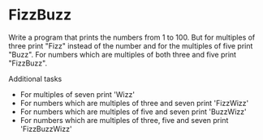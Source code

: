 # FizzBuzz

Write a program that prints the numbers from 1 to 100. But for multiples of three print "Fizz" instead of the number and for the multiples of five print "Buzz". For numbers which are multiples of both three and five print "FizzBuzz".

Additional tasks

 - For multiples of seven print 'Wizz'
 - For numbers which are multiples of three and seven print 'FizzWizz'
 - For numbers which are multiples of five and seven print 'BuzzWizz'
 - For numbers which are multiples of three, five and seven print 'FizzBuzzWizz'

